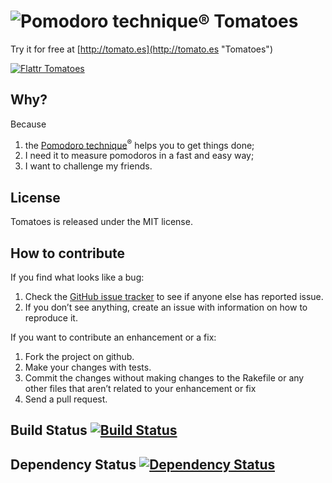 # ![Pomodoro technique®](https://github.com/potomak/tomatoes/raw/develop/app/assets/images/pomodoro-technique_48.png "Pomodoro technique®") Tomatoes

Try it for free at [http://tomato.es](http://tomato.es "Tomatoes")

[![Flattr Tomatoes](http://api.flattr.com/button/flattr-badge-large.png)](http://flattr.com/thing/376437/Tomatoes "Flattr Tomatoes")

## Why?

Because

1. the [Pomodoro technique](http://www.pomodorotechnique.com)<sup>®</sup> helps you to get things done;
2. I need it to measure pomodoros in a fast and easy way;
3. I want to challenge my friends.

## License

Tomatoes is released under the MIT license.

## How to contribute

If you find what looks like a bug:

1. Check the [GitHub issue tracker](https://github.com/potomak/tomatoes/issues) to see if anyone else has reported issue.
1. If you don’t see anything, create an issue with information on how to reproduce it.

If you want to contribute an enhancement or a fix:

1. Fork the project on github.
1. Make your changes with tests.
1. Commit the changes without making changes to the Rakefile or any other files that aren’t related to your enhancement or fix
1. Send a pull request.

## Build Status [![Build Status](https://secure.travis-ci.org/potomak/tomatoes.png?branch=develop)](http://travis-ci.org/potomak/tomatoes)

## Dependency Status [![Dependency Status](https://gemnasium.com/potomak/tomatoes.png?branch=develop)](https://gemnasium.com/potomak/tomatoes)